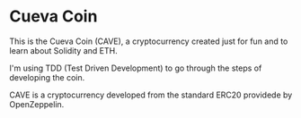 # Cueva Coin
This is the Cueva Coin (CAVE), a cryptocurrency created just for fun and to learn about Solidity and ETH.

I'm using TDD (Test Driven Development) to go through the steps of developing the coin.

CAVE is a cryptocurrency developed from the standard ERC20 providede by OpenZeppelin.